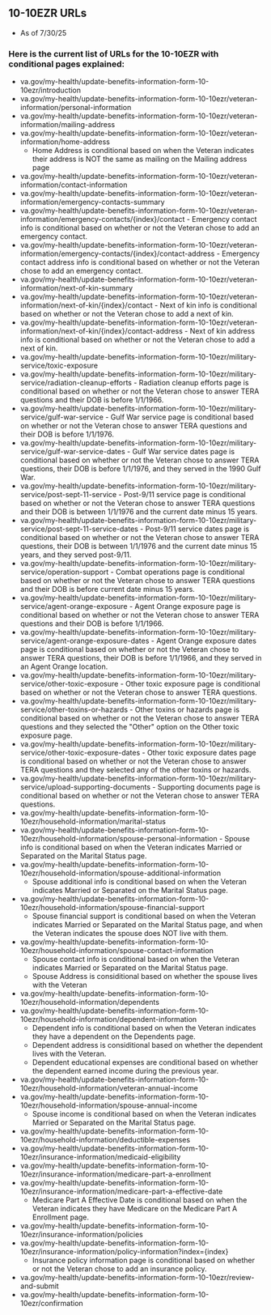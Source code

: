 ## 10-10EZR URLs
- As of 7/30/25

### Here is the current list of URLs for the 10-10EZR with conditional pages explained:
  - va.gov/my-health/update-benefits-information-form-10-10ezr/introduction
  - va.gov/my-health/update-benefits-information-form-10-10ezr/veteran-information/personal-information
  - va.gov/my-health/update-benefits-information-form-10-10ezr/veteran-information/mailing-address
  - va.gov/my-health/update-benefits-information-form-10-10ezr/veteran-information/home-address
       - Home Address is conditional based on when the Veteran indicates their address is NOT the same as mailing on the Mailing address page
  - va.gov/my-health/update-benefits-information-form-10-10ezr/veteran-information/contact-information
  - va.gov/my-health/update-benefits-information-form-10-10ezr/veteran-information/emergency-contacts-summary
  - va.gov/my-health/update-benefits-information-form-10-10ezr/veteran-information/emergency-contacts/{index}/contact
         - Emergency contact info is conditional based on whether or not the Veteran chose to add an emergency contact.
  - va.gov/my-health/update-benefits-information-form-10-10ezr/veteran-information/emergency-contacts/{index}/contact-address
         - Emergency contact address info is conditional based on whether or not the Veteran chose to add an emergency contact.
  - va.gov/my-health/update-benefits-information-form-10-10ezr/veteran-information/next-of-kin-summary
  - va.gov/my-health/update-benefits-information-form-10-10ezr/veteran-information/next-of-kin/{index}/contact
         - Next of kin info is conditional based on whether or not the Veteran chose to add a next of kin.
  - va.gov/my-health/update-benefits-information-form-10-10ezr/veteran-information/next-of-kin/{index}/contact-address
         - Next of kin address info is conditional based on whether or not the Veteran chose to add a next of kin.
  - va.gov/my-health/update-benefits-information-form-10-10ezr/military-service/toxic-exposure
  - va.gov/my-health/update-benefits-information-form-10-10ezr/military-service/radiation-cleanup-efforts
         - Radiation cleanup efforts page is conditional based on whether or not the Veteran chose to answer TERA questions and their DOB is before 1/1/1966.
  - va.gov/my-health/update-benefits-information-form-10-10ezr/military-service/gulf-war-service
         - Gulf War service page is conditional based on whether or not the Veteran chose to answer TERA questions and their DOB is before 1/1/1976.
  - va.gov/my-health/update-benefits-information-form-10-10ezr/military-service/gulf-war-service-dates
         - Gulf War service dates page is conditional based on whether or not the Veteran chose to answer TERA questions, their DOB is before 1/1/1976, and they served in the 1990 Gulf War.
  - va.gov/my-health/update-benefits-information-form-10-10ezr/military-service/post-sept-11-service
         - Post-9/11 service page is conditional based on whether or not the Veteran chose to answer TERA questions and their DOB is between 1/1/1976 and the current date minus 15 years.
  - va.gov/my-health/update-benefits-information-form-10-10ezr/military-service/post-sept-11-service-dates
         - Post-9/11 service dates page is conditional based on whether or not the Veteran chose to answer TERA questions, their DOB is between 1/1/1976 and the current date minus 15 years, and they served post-9/11.
  - va.gov/my-health/update-benefits-information-form-10-10ezr/military-service/operation-support
         - Combat operations page is conditional based on whether or not the Veteran chose to answer TERA questions and their DOB is before current date minus 15 years.
  - va.gov/my-health/update-benefits-information-form-10-10ezr/military-service/agent-orange-exposure
         - Agent Orange exposure page is conditional based on whether or not the Veteran chose to answer TERA questions and their DOB is before 1/1/1966.
  - va.gov/my-health/update-benefits-information-form-10-10ezr/military-service/agent-orange-exposure-dates
         - Agent Orange exposure dates page is conditional based on whether or not the Veteran chose to answer TERA questions, their DOB is before 1/1/1966, and they served in an Agent Orange location.
  - va.gov/my-health/update-benefits-information-form-10-10ezr/military-service/other-toxic-exposure
         - Other toxic exposure page is conditional based on whether or not the Veteran chose to answer TERA questions.
  - va.gov/my-health/update-benefits-information-form-10-10ezr/military-service/other-toxins-or-hazards
         - Other toxins or hazards page is conditional based on whether or not the Veteran chose to answer TERA questions and they selected the "Other" option on the Other toxic exposure page.
  - va.gov/my-health/update-benefits-information-form-10-10ezr/military-service/other-toxic-exposure-dates
         - Other toxic exposure dates page is conditional based on whether or not the Veteran chose to answer TERA questions and they selected any of the other toxins or hazards.
  - va.gov/my-health/update-benefits-information-form-10-10ezr/military-service/upload-supporting-documents
         - Supporting documents page is conditional based on whether or not the Veteran chose to answer TERA questions.
  - va.gov/my-health/update-benefits-information-form-10-10ezr/household-information/marital-status
  - va.gov/my-health/update-benefits-information-form-10-10ezr/household-information/spouse-personal-information
         - Spouse info is conditional based on when the Veteran indicates Married or Separated on the Marital Status page.
  - va.gov/my-health/update-benefits-information-form-10-10ezr/household-information/spouse-additional-information
       - Spouse additional info is conditional based on when the Veteran indicates Married or Separated on the Marital Status page.
  - va.gov/my-health/update-benefits-information-form-10-10ezr/household-information/spouse-financial-support
       - Spouse financial support is conditional based on when the Veteran indicates Married or Separated on the Marital Status page, and when the Veteran indicates the spouse does NOT live with them.
  - va.gov/my-health/update-benefits-information-form-10-10ezr/household-information/spouse-contact-information
       - Spouse contact info is conditional based on when the Veteran indicates Married or Separated on the Marital Status page.
       - Spouse Address is considitional based on whether the spouse lives with the Veteran
  - va.gov/my-health/update-benefits-information-form-10-10ezr/household-information/dependents
  - va.gov/my-health/update-benefits-information-form-10-10ezr/household-information/dependent-information
       - Dependent info is conditional based on when the Veteran indicates they have a dependent on the Dependents page.
       - Dependent address is considitional based on whether the dependent lives with the Veteran.
       - Dependent educational expenses are conditional based on whether the dependent earned income during the previous year.
  - va.gov/my-health/update-benefits-information-form-10-10ezr/household-information/veteran-annual-income
  - va.gov/my-health/update-benefits-information-form-10-10ezr/household-information/spouse-annual-income
       - Spouse income is conditional based on when the Veteran indicates Married or Separated on the Marital Status page.
  - va.gov/my-health/update-benefits-information-form-10-10ezr/household-information/deductible-expenses
  - va.gov/my-health/update-benefits-information-form-10-10ezr/insurance-information/medicaid-eligibility
  - va.gov/my-health/update-benefits-information-form-10-10ezr/insurance-information/medicare-part-a-enrollment
  - va.gov/my-health/update-benefits-information-form-10-10ezr/insurance-information/medicare-part-a-effective-date
       - Medicare Part A Effective Date is conditional based on when the Veteran indicates they have Medicare on the Medicare Part A Enrollment page.
  - va.gov/my-health/update-benefits-information-form-10-10ezr/insurance-information/policies
  - va.gov/my-health/update-benefits-information-form-10-10ezr/insurance-information/policy-information?index={index}
       - Insurance policy information page is conditional based on whether or not the Veteran chose to add an insurance policy.
  - va.gov/my-health/update-benefits-information-form-10-10ezr/review-and-submit
  - va.gov/my-health/update-benefits-information-form-10-10ezr/confirmation
